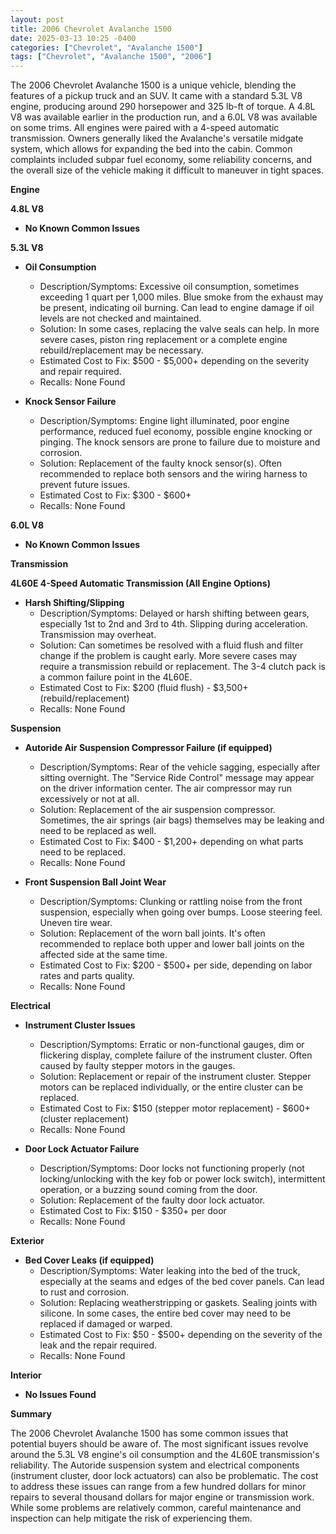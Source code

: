 ```yaml
---
layout: post
title: 2006 Chevrolet Avalanche 1500
date: 2025-03-13 10:25 -0400
categories: ["Chevrolet", "Avalanche 1500"]
tags: ["Chevrolet", "Avalanche 1500", "2006"]
---
```

The 2006 Chevrolet Avalanche 1500 is a unique vehicle, blending the features of a pickup truck and an SUV. It came with a standard 5.3L V8 engine, producing around 290 horsepower and 325 lb-ft of torque. A 4.8L V8 was available earlier in the production run, and a 6.0L V8 was available on some trims. All engines were paired with a 4-speed automatic transmission. Owners generally liked the Avalanche's versatile midgate system, which allows for expanding the bed into the cabin. Common complaints included subpar fuel economy, some reliability concerns, and the overall size of the vehicle making it difficult to maneuver in tight spaces.

**Engine**

**4.8L V8**

*   **No Known Common Issues**

**5.3L V8**

*   **Oil Consumption**
    *   Description/Symptoms: Excessive oil consumption, sometimes exceeding 1 quart per 1,000 miles. Blue smoke from the exhaust may be present, indicating oil burning. Can lead to engine damage if oil levels are not checked and maintained.
    *   Solution: In some cases, replacing the valve seals can help. In more severe cases, piston ring replacement or a complete engine rebuild/replacement may be necessary.
    *   Estimated Cost to Fix: $500 - $5,000+ depending on the severity and repair required.
    *   Recalls: None Found

*   **Knock Sensor Failure**
    *   Description/Symptoms: Engine light illuminated, poor engine performance, reduced fuel economy, possible engine knocking or pinging. The knock sensors are prone to failure due to moisture and corrosion.
    *   Solution: Replacement of the faulty knock sensor(s). Often recommended to replace both sensors and the wiring harness to prevent future issues.
    *   Estimated Cost to Fix: $300 - $600+
    *   Recalls: None Found

**6.0L V8**

* **No Known Common Issues**

**Transmission**

**4L60E 4-Speed Automatic Transmission (All Engine Options)**

*   **Harsh Shifting/Slipping**
    *   Description/Symptoms: Delayed or harsh shifting between gears, especially 1st to 2nd and 3rd to 4th. Slipping during acceleration. Transmission may overheat.
    *   Solution: Can sometimes be resolved with a fluid flush and filter change if the problem is caught early. More severe cases may require a transmission rebuild or replacement. The 3-4 clutch pack is a common failure point in the 4L60E.
    *   Estimated Cost to Fix: $200 (fluid flush) - $3,500+ (rebuild/replacement)
    *   Recalls: None Found

**Suspension**

*   **Autoride Air Suspension Compressor Failure (if equipped)**
    *   Description/Symptoms: Rear of the vehicle sagging, especially after sitting overnight. The "Service Ride Control" message may appear on the driver information center. The air compressor may run excessively or not at all.
    *   Solution: Replacement of the air suspension compressor. Sometimes, the air springs (air bags) themselves may be leaking and need to be replaced as well.
    *   Estimated Cost to Fix: $400 - $1,200+ depending on what parts need to be replaced.
    *   Recalls: None Found

*   **Front Suspension Ball Joint Wear**
    *   Description/Symptoms: Clunking or rattling noise from the front suspension, especially when going over bumps. Loose steering feel. Uneven tire wear.
    *   Solution: Replacement of the worn ball joints. It's often recommended to replace both upper and lower ball joints on the affected side at the same time.
    *   Estimated Cost to Fix: $200 - $500+ per side, depending on labor rates and parts quality.
    *   Recalls: None Found

**Electrical**

*   **Instrument Cluster Issues**
    *   Description/Symptoms: Erratic or non-functional gauges, dim or flickering display, complete failure of the instrument cluster. Often caused by faulty stepper motors in the gauges.
    *   Solution: Replacement or repair of the instrument cluster. Stepper motors can be replaced individually, or the entire cluster can be replaced.
    *   Estimated Cost to Fix: $150 (stepper motor replacement) - $600+ (cluster replacement)
    *   Recalls: None Found

*   **Door Lock Actuator Failure**
    *   Description/Symptoms: Door locks not functioning properly (not locking/unlocking with the key fob or power lock switch), intermittent operation, or a buzzing sound coming from the door.
    *   Solution: Replacement of the faulty door lock actuator.
    *   Estimated Cost to Fix: $150 - $350+ per door
    *   Recalls: None Found

**Exterior**

*   **Bed Cover Leaks (if equipped)**
    *   Description/Symptoms: Water leaking into the bed of the truck, especially at the seams and edges of the bed cover panels. Can lead to rust and corrosion.
    *   Solution: Replacing weatherstripping or gaskets. Sealing joints with silicone. In some cases, the entire bed cover may need to be replaced if damaged or warped.
    *   Estimated Cost to Fix: $50 - $500+ depending on the severity of the leak and the repair required.
    *   Recalls: None Found

**Interior**

*   **No Issues Found**

**Summary**

The 2006 Chevrolet Avalanche 1500 has some common issues that potential buyers should be aware of. The most significant issues revolve around the 5.3L V8 engine's oil consumption and the 4L60E transmission's reliability. The Autoride suspension system and electrical components (instrument cluster, door lock actuators) can also be problematic. The cost to address these issues can range from a few hundred dollars for minor repairs to several thousand dollars for major engine or transmission work. While some problems are relatively common, careful maintenance and inspection can help mitigate the risk of experiencing them.

